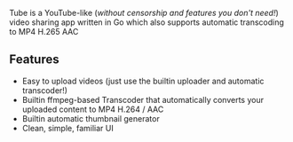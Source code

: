 Tube is a YouTube-like (_without censorship and features you don't need!_)
video sharing app written in Go which also supports automatic transcoding to
MP4 H.265 AAC

## Features

- Easy to upload videos (just use the builtin uploader and automatic transcoder!)
- Builtin ffmpeg-based Transcoder that automatically converts your uploaded content to MP4 H.264 / AAC
- Builtin automatic thumbnail generator
- Clean, simple, familiar UI